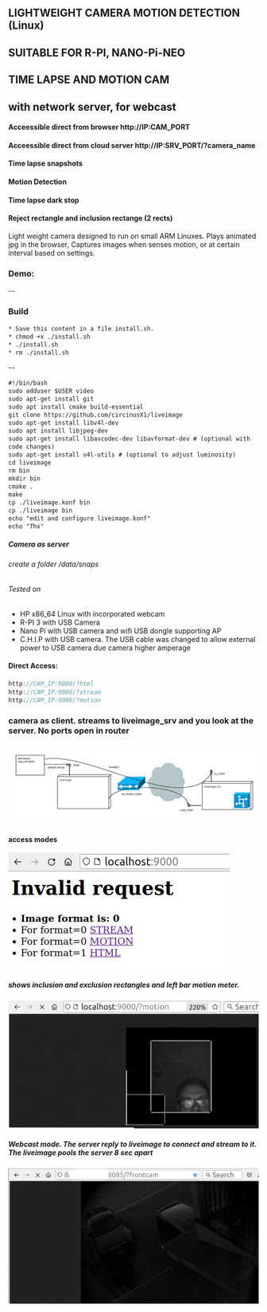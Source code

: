 ## LIGHTWEIGHT CAMERA MOTION DETECTION (Linux)
## SUITABLE FOR R-PI, NANO-Pi-NEO
## TIME LAPSE AND MOTION CAM 
## with network server, for webcast

#### Acceessible direct from browser http://IP:CAM_PORT
#### Acceessible direct from cloud server http://IP:SRV_PORT/?camera_name
#### Time lapse snapshots 
#### Motion Detection
#### Time lapse dark stop
#### Reject rectangle and inclusion rectange (2 rects)


Light weight camera designed to run on small ARM Linuxes. Plays animated jpg in the browser,
Captures images when senses motion, or at certain interval based on settings. 
### Demo:

--

### Build
    * Save this content in a file install.sh. 
    * chmod +x ./install.sh
    * ./install.sh
    * rm ./install.sh
--

```
#!/bin/bash
sudo adduser $USER video
sudo apt-get install git
sudo apt install cmake build-essential
git clone https://github.com/circinusX1/liveimage
sudo apt-get install libv4l-dev
sudo apt install libjpeg-dev
sudo apt-get install libavcodec-dev libavformat-dev # (optional with code changes)
sudo apt-get install v4l-utils # (optional to adjust luminosity)
cd liveimage
rm bin
mkdir bin
cmake .
make
cp ./liveimage.konf bin
cp ./liveimage bin
echo "edit and configure liveimage.konf"
echo "Thx"
```


##### Camera as server 

###### create a folder /data/snaps

###### Tested on

  - HP x86_64 Linux with incorporated webcam
  - R-PI 3 with USB Camera
  - Nano Pi with USB camera and wifi USB dongle supporting AP
  - C.H.I.P with USB camera. The USB cable was changed to allow external power to USB camera due camera higher amperage
  
  
####  Direct Access:

```javascript
http://CAM_IP:9000/?html
http://CAM_IP:9000/?stream
http://CAM_IP:9000/?motion

```

### camera as client. streams to liveimage_srv and you look at the server. No ports open in router

![alt text](https://github.com/circinusX1/lili/blob/main/docs/lili.png?raw=true "raw")

####  access modes

![alt text](https://github.com/circinusX1/lili/blob/main/docs/limag1.png?raw=true "raw")

##### shows inclusion and exclusion rectangles and left bar motion meter.

![alt text](https://github.com/circinusX1/lili/blob/main/docs/limotion.png?raw=true "raw")


##### Webcast mode. The server reply to liveimage to connect and stream to it. The liveimage pools the server 8 sec apart

![alt text](https://github.com/circinusX1/lili/blob/main/docs/liimagremote.png?raw=true "raw")








